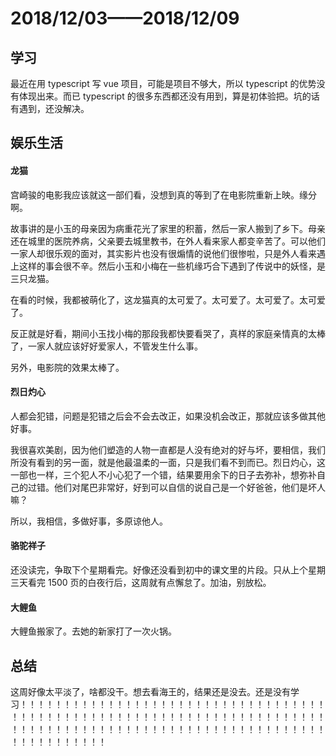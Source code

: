 # 2018/12/03——2018/12/09

## 学习

最近在用 typescript 写 vue 项目，可能是项目不够大，所以 typescript 的优势没有体现出来。而已 typescript 的很多东西都还没有用到，算是初体验把。坑的话有遇到，还没解决。

## 娱乐生活

#### 龙猫

宫崎骏的电影我应该就这一部们看，没想到真的等到了在电影院重新上映。缘分啊。

故事讲的是小玉的母亲因为病重花光了家里的积蓄，然后一家人搬到了乡下。母亲还在城里的医院养病，父亲要去城里教书，在外人看来家人都变辛苦了。可以他们一家人却很乐观的面对，其实影片也没有很煽情的说他们很惨啦，只是外人看来遇上这样的事会很不辛。然后小玉和小梅在一些机缘巧合下遇到了传说中的妖怪，是三只龙猫。

在看的时候，我都被萌化了，这龙猫真的太可爱了。太可爱了。太可爱了。太可爱了。

反正就是好看，期间小玉找小梅的那段我都快要看哭了，真样的家庭亲情真的太棒了，一家人就应该好好爱家人，不管发生什么事。

另外，电影院的效果太棒了。

#### 烈日灼心

人都会犯错，问题是犯错之后会不会去改正，如果没机会改正，那就应该多做其他好事。

我很喜欢美剧，因为他们塑造的人物一直都是人没有绝对的好与坏，要相信，我们所没有看到的另一面，就是他最温柔的一面，只是我们看不到而已。烈日灼心，这一部也一样，三个犯人不小心犯了一个错，结果要用余下的日子去弥补，想弥补自己的过错。他们对尾巴非常好，好到可以自信的说自己是一个好爸爸，他们是坏人嘛？

所以，我相信，多做好事，多原谅他人。

#### 骆驼祥子

还没读完，争取下个星期看完。好像还没看到初中的课文里的片段。只从上个星期三天看完 1500 页的白夜行后，这周就有点懈怠了。加油，别放松。

#### 大鲤鱼

大鲤鱼搬家了。去她的新家打了一次火锅。

## 总结

这周好像太平淡了，啥都没干。想去看海王的，结果还是没去。还是没有学习！！！！！！！！！！！！！！！！！！！！！！！！！！！！！！！！！！！！！！！！！！！！！！！！！！！！！！！！！！！！！！！！！！！！！！！！！！！！！！！！！！！！！！！！！！！！！！！！！！！！！！！！！！！！！！！！！！！！！！
